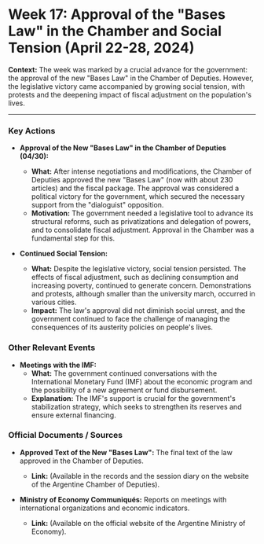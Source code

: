 # Week 17: Approval of the "Bases Law" in the Chamber and Social Tension (April 22-28, 2024)

**Context:** The week was marked by a crucial advance for the government: the approval of the new "Bases Law" in the Chamber of Deputies. However, the legislative victory came accompanied by growing social tension, with protests and the deepening impact of fiscal adjustment on the population's lives.

---

### Key Actions

*   **Approval of the New "Bases Law" in the Chamber of Deputies (04/30):**
    *   **What:** After intense negotiations and modifications, the Chamber of Deputies approved the new "Bases Law" (now with about 230 articles) and the fiscal package. The approval was considered a political victory for the government, which secured the necessary support from the "dialoguist" opposition.
    *   **Motivation:** The government needed a legislative tool to advance its structural reforms, such as privatizations and delegation of powers, and to consolidate fiscal adjustment. Approval in the Chamber was a fundamental step for this.

*   **Continued Social Tension:**
    *   **What:** Despite the legislative victory, social tension persisted. The effects of fiscal adjustment, such as declining consumption and increasing poverty, continued to generate concern. Demonstrations and protests, although smaller than the university march, occurred in various cities.
    *   **Impact:** The law's approval did not diminish social unrest, and the government continued to face the challenge of managing the consequences of its austerity policies on people's lives.

### Other Relevant Events

*   **Meetings with the IMF:**
    *   **What:** The government continued conversations with the International Monetary Fund (IMF) about the economic program and the possibility of a new agreement or fund disbursement.
    *   **Explanation:** The IMF's support is crucial for the government's stabilization strategy, which seeks to strengthen its reserves and ensure external financing.

### Official Documents / Sources

*   **Approved Text of the New "Bases Law":** The final text of the law approved in the Chamber of Deputies.
    *   **Link:** (Available in the records and the session diary on the website of the Argentine Chamber of Deputies).

*   **Ministry of Economy Communiqués:** Reports on meetings with international organizations and economic indicators.
    *   **Link:** (Available on the official website of the Argentine Ministry of Economy).
